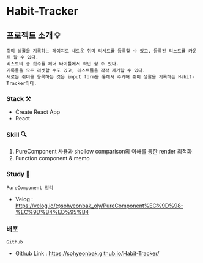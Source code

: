 # Habit-Tracker

## 프로젝트 소개 💡

```
취미 생활을 기록하는 페이지로 새로운 취미 리시트를 등록할 수 있고, 등록된 리스트를 카운트 할 수 있다.
리스트의 총 횟수를 헤더 타이틀에서 확인 할 수 있다.
기록들을 모두 리셋할 수도 있고, 리스트들을 각각 제거할 수 있다.
새로운 취미를 등록하는 것은 input form을 통해서 추가해 취미 생활을 기록하는 Habit-Tracker이다.
```

### Stack ⚒
+ Create React App
+ React

### Skill 🔍
1. PureComponent 사용과 shollow comparison의 이해를 통한 render 최적화
2. Function component & memo

### Study 📌
`PureComponent 정리`
- Velog : <https://velog.io/@sohyeonbak_oly/PureComponent%EC%9D%98-%EC%9D%B4%ED%95%B4>

### 배포
`Github`
- Github Link : <https://sohyeonbak.github.io/Habit-Tracker/>

